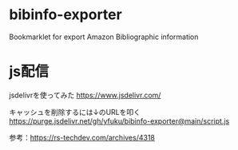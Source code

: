 # bibinfo-exporter
Bookmarklet for export Amazon Bibliographic information

# js配信
jsdelivrを使ってみた
https://www.jsdelivr.com/

キャッシュを削除するには↓のURLを叩く
https://purge.jsdelivr.net/gh/yfuku/bibinfo-exporter@main/script.js

参考：https://rs-techdev.com/archives/4318

